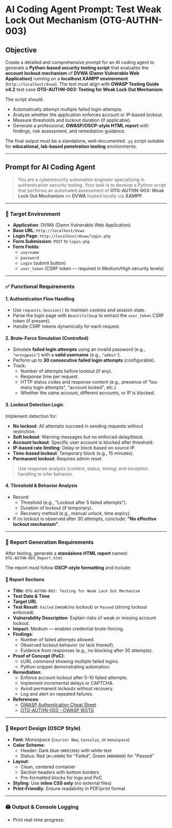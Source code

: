 # AI Coding Agent Prompt: Test Weak Lock Out Mechanism (OTG-AUTHN-003)

## Objective

Create a detailed and comprehensive prompt for an AI coding agent to generate a **Python-based security testing script** that evaluates the **account lockout mechanism** of **DVWA (Damn Vulnerable Web Application)** running on a **localhost XAMPP environment** (`http://localhost/dvwa`). The test must align with **OWASP Testing Guide v4.2** test case **OTG-AUTHN-003: Testing for Weak Lock Out Mechanism**.

The script should:
- Automatically attempt multiple failed login attempts.
- Analyze whether the application enforces account or IP-based lockout.
- Measure thresholds and lockout duration (if applicable).
- Generate a professional, **OWASP/OSCP-style HTML report** with findings, risk assessment, and remediation guidance.

The final output must be a standalone, well-documented `.py` script suitable for **educational, lab-based penetration testing** environments.

---

## Prompt for AI Coding Agent

> You are a cybersecurity automation engineer specializing in authentication security testing. Your task is to develop a Python script that performs an automated assessment of **OTG-AUTHN-003: Weak Lock Out Mechanism** on **DVWA** hosted locally via **XAMPP**.

---

### 🎯 Target Environment

- **Application**: DVWA (Damn Vulnerable Web Application)
- **Base URL**: `http://localhost/dvwa`
- **Login Page**: `http://localhost/dvwa/login.php`
- **Form Submission**: `POST` to `login.php`
- **Form Fields**:
  - `username`
  - `password`
  - `Login` (submit button)
  - `user_token` (CSRF token — required in Medium/High security levels)

---

### ✅ Functional Requirements

#### 1. **Authentication Flow Handling**
- Use `requests.Session()` to maintain cookies and session state.
- Parse the login page with `BeautifulSoup` to extract the `user_token` CSRF token (if present).
- Handle CSRF tokens dynamically for each request.

#### 2. **Brute-Force Simulation (Controlled)**
- Simulate **failed login attempts** using an invalid password (e.g., `"wrongpass"`) with a **valid username** (e.g., `"admin"`).
- Perform up to **30 consecutive failed login attempts** (configurable).
- Track:
  - Number of attempts before lockout (if any).
  - Response time per request.
  - HTTP status codes and response content (e.g., presence of "too many login attempts", "account locked", etc.).
  - Whether the same account, different accounts, or IP is blocked.

#### 3. **Lockout Detection Logic**
Implement detection for:
- **No lockout**: All attempts succeed in sending requests without restriction.
- **Soft lockout**: Warning messages but no enforced delay/block.
- **Account lockout**: Specific user account is blocked after threshold.
- **IP-based rate limiting**: Delay or block based on source IP.
- **Time-based lockout**: Temporary block (e.g., 15 minutes).
- **Permanent lockout**: Requires admin reset.

> Use response analysis (content, status, timing) and exception handling to infer behavior.

#### 4. **Threshold & Behavior Analysis**
- Record:
  - Threshold (e.g., "Lockout after 5 failed attempts").
  - Duration of lockout (if temporary).
  - Recovery method (e.g., manual unlock, time expiry).
- If no lockout is observed after 30 attempts, conclude: **"No effective lockout mechanism"**.

---

### 📄 Report Generation Requirements

After testing, generate a **standalone HTML report** named:  
`OTG-AUTHN-003_Report.html`

The report must follow **OSCP-style formatting** and include:

#### 📑 Report Sections
- **Title**: `OTG-AUTHN-003: Testing for Weak Lock Out Mechanism`
- **Test Date & Time**
- **Target URL**
- **Test Result**: `Failed` (weak/no lockout) or `Passed` (strong lockout enforced)
- **Vulnerability Description**: Explain risks of weak or missing account lockout.
- **Impact**: Medium — enables credential brute-forcing.
- **Findings**:
  - Number of failed attempts allowed.
  - Observed lockout behavior (or lack thereof).
  - Evidence from responses (e.g., no blocking after 30 attempts).
- **Proof of Concept (PoC)**:
  - cURL command showing multiple failed logins.
  - Python snippet demonstrating automation.
- **Remediation**:
  - Enforce account lockout after 5–10 failed attempts.
  - Implement incremental delays or CAPTCHA.
  - Avoid permanent lockouts without recovery.
  - Log and alert on repeated failures.
- **References**:
  - [OWASP Authentication Cheat Sheet](https://cheatsheetseries.owasp.org/cheatsheets/Authentication_Cheat_Sheet.html)
  - [OTG-AUTHN-003 - OWASP WSTG](https://owasp.org/www-project-web-security-testing-guide/latest/4-Web_Application_Security_Testing/05-Authentication_Testing/03-Testing_for_Weak_Lock_Out_Mechanism)

---

### 🎨 Report Design (OSCP Style)

- **Font**: Monospace (`Courier New`, `Consolas`, or `monospace`)
- **Color Scheme**:
  - Header: Dark blue (`#003366`) with white text
  - Status: Red (`#cc0000`) for "Failed", Green (`#008800`) for "Passed"
- **Layout**:
  - Clean, centered container
  - Section headers with bottom borders
  - Pre-formatted blocks for logs and PoC
- **Styling**: Use **inline CSS only** (no external files)
- **Print-Friendly**: Ensure readability in PDF/print format

---

### 🖨️ Output & Console Logging

- Print real-time progress: